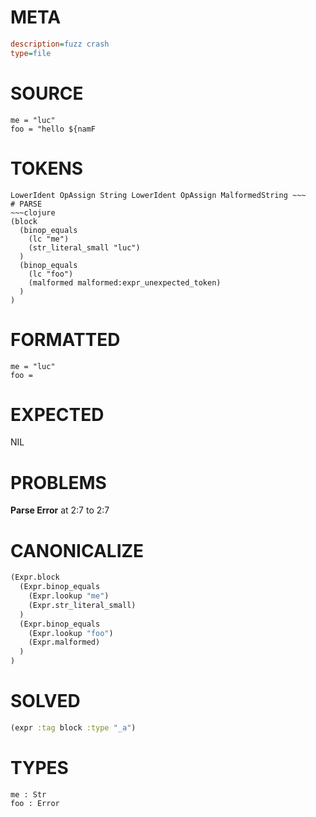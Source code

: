 # META
~~~ini
description=fuzz crash
type=file
~~~
# SOURCE
~~~roc
me = "luc"
foo = "hello ${namF
~~~
# TOKENS
~~~text
LowerIdent OpAssign String LowerIdent OpAssign MalformedString ~~~
# PARSE
~~~clojure
(block
  (binop_equals
    (lc "me")
    (str_literal_small "luc")
  )
  (binop_equals
    (lc "foo")
    (malformed malformed:expr_unexpected_token)
  )
)
~~~
# FORMATTED
~~~roc
me = "luc"
foo = 
~~~
# EXPECTED
NIL
# PROBLEMS
**Parse Error**
at 2:7 to 2:7

# CANONICALIZE
~~~clojure
(Expr.block
  (Expr.binop_equals
    (Expr.lookup "me")
    (Expr.str_literal_small)
  )
  (Expr.binop_equals
    (Expr.lookup "foo")
    (Expr.malformed)
  )
)
~~~
# SOLVED
~~~clojure
(expr :tag block :type "_a")
~~~
# TYPES
~~~roc
me : Str
foo : Error
~~~
